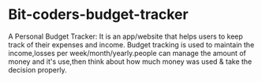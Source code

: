 # Bit-coders-budget-tracker
A Personal Budget Tracker: It is an app/website that helps users to keep track of their expenses and income.
Budget tracking is used to maintain the income,losses per week/month/yearly.people can manage the amount of money and it's use,then think about how much money was used &
take the decision properly.
